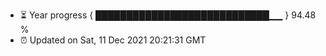 - ⏳ Year progress { ████████████████████████████▁▁ } 94.48 %
- ⏰ Updated on Sat, 11 Dec 2021 20:21:31 GMT

